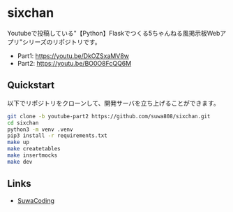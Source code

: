 # sixchan
Youtubeで投稿している"【Python】Flaskでつくる5ちゃんねる風掲示板Webアプリ"シリーズのリポジトリです。
- Part1: https://youtu.be/DkOZSxaMV8w
- Part2: https://youtu.be/BO0O8FcQQ6M

## Quickstart
以下でリポジトリをクローンして、開発サーバを立ち上げることができます。
```bash
git clone -b youtube-part2 https://github.com/suwa808/sixchan.git
cd sixchan
python3 -m venv .venv
pip3 install -r requirements.txt
make up
make createtables
make insertmocks
make dev
```

## Links
- [SuwaCoding](https://www.youtube.com/channel/UCAqqAK9M58yNRPhaMSbmV4Q)